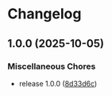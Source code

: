 # Changelog

## 1.0.0 (2025-10-05)

### Miscellaneous Chores

* release 1.0.0 ([8d33d6c](https://github.com/michael-grosshaeuser/rac_font_init/commit/8d33d6c558df3c090b5339f7d55bf0342013a535))
